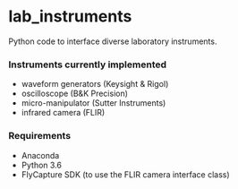 # lab_instruments

Python code to interface diverse laboratory instruments.

### Instruments currently implemented

- waveform generators (Keysight & Rigol)
- oscilloscope (B&K Precision)
- micro-manipulator (Sutter Instruments)
- infrared camera (FLIR)

### Requirements

- Anaconda
- Python 3.6
- FlyCapture SDK (to use the FLIR camera interface class)